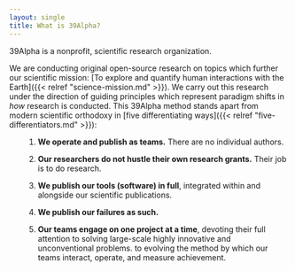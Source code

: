```yaml
---
layout: single
title: What is 39Alpha?
---
```

<div class="shout shout--quiet">
    39Alpha is a nonprofit, scientific research organization.
</div>

We are conducting original open-source research on topics which further our scientific mission: [To
explore and quantify human interactions with the Earth]({{< relref "science-mission.md" >}}). We
carry out this research under the direction of guiding principles which represent paradigm shifts in
_how_ research is conducted. This 39Alpha method stands apart from modern scientific
orthodoxy in [five differentiating ways]({{< relref "five-differentiators.md" >}}):

<style>
ol li {
    padding-bottom: 1em;
    margin-left: 2em;
}
</style>

1. **We operate and publish as teams.** There are no individual authors.
2. **Our researchers do not hustle their own research grants.** Their job is to do research.
3. **We publish our tools (software) in full**, integrated within and alongside our scientific
   publications.
4. **We publish our failures as such.**
5. **Our teams engage on one project at a time**, devoting their full attention to solving
   large-scale highly innovative and unconventional problems.
   to evolving the method by which our teams interact, operate, and measure achievement.

